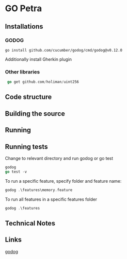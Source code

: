 # GO Petra 

## Installations
### GODOG
```
go install github.com/cucumber/godog/cmd/godog@v0.12.0
```
Additionally install Gherkin plugin

### Other libraries
```go
 go get github.com/holiman/uint256       
```

## Code structure


## Building the source

## Running
## Running tests
Change to relevant directory and run godog or go test
```go
godog
go test -v
```

To run a specific feature, specify folder and feature name:
```go
godog .\features\memory.feature
```

To run all features in a specific features folder
```go
godog .\features
```

## Technical Notes

## Links
[godog](https://github.com/cucumber/godog)